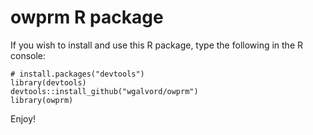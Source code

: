 # owprm R package

If you wish to install and use this R package, type the following in the R console:

```
# install.packages("devtools")
library(devtools)
devtools::install_github("wgalvord/owprm")
library(owprm)
```

Enjoy!
